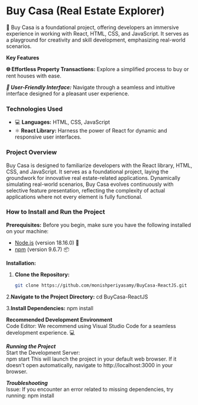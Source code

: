 # **Buy Casa (Real Estate Explorer)**

🏡 Buy Casa is a foundational project, offering developers an immersive experience in working with React, HTML, CSS, and JavaScript. It serves as a playground for creativity and skill development, emphasizing real-world scenarios.

 **Key Features**

**🌐 Effortless Property Transactions:** Explore a simplified process to buy or rent houses with ease.

***🚀 User-Friendly Interface:*** Navigate through a seamless and intuitive interface designed for a pleasant user experience.

### Technologies Used

- 💻 **Languages:** HTML, CSS, JavaScript
- ⚛️ **React Library:** Harness the power of React for dynamic and responsive user interfaces.

### Project Overview

Buy Casa is designed to familiarize developers with the React library, HTML, CSS, and JavaScript. It serves as a foundational project, laying the groundwork for innovative real estate-related applications. Dynamically simulating real-world scenarios, Buy Casa evolves continuously with selective feature presentation, reflecting the complexity of actual applications where not every element is fully functional.

### How to Install and Run the Project

**Prerequisites:**
Before you begin, make sure you have the following installed on your machine:

- [Node.js](https://nodejs.org/) (version 18.16.0) 🚀
- [npm](https://www.npmjs.com/) (version 9.6.7) 📦

**Installation:**

1. **Clone the Repository:**
   ```bash
   git clone https://github.com/monishperiyasamy/BuyCasa-ReactJS.git


2.**Navigate to the Project Directory:**
cd BuyCasa-ReactJS

3.**Install Dependencies:**
npm install

**Recommended Development Environment**  
Code Editor: We recommend using Visual Studio Code for a seamless development experience. 💻


***Running the Project***  
Start the Development Server:  
npm start
This will launch the project in your default web browser. If it doesn't open automatically, navigate to http://localhost:3000 in your browser.

***Troubleshooting***  
Issue: If you encounter an error related to missing dependencies, try running:
npm install


